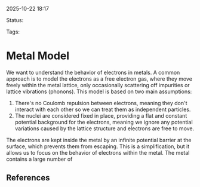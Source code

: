 
2025-10-22 18:17

Status: 

Tags:

# Metal Model
We want to understand the behavior of electrons in metals. A common approach is to model the electrons as a free electron gas, where they move freely within the metal lattice, only occasionally scattering off impurities or lattice vibrations (phonons). 
This model is based on two main assumptions:
1. There's no Coulomb repulsion between electrons, meaning they don't interact with each other so we can treat them as independent particles.
2. The nuclei are considered fixed in place, providing a flat and constant potential background for the electrons, meaning we ignore any potential variations caused by the lattice structure and electrons are free to move.

The electrons are kept inside the metal by an infinite potential barrier at the surface, which prevents them from escaping. This is a simplification, but it allows us to focus on the behavior of electrons within the metal. 
The metal contains a large number of 


## References
